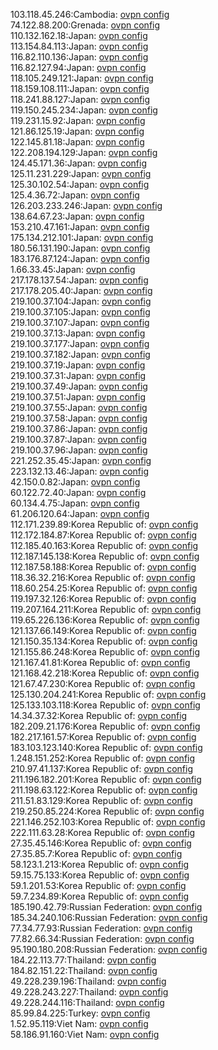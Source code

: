 103.118.45.246:Cambodia: [ovpn config](vpn/103_118_45_246.ovpn)  
74.122.88.200:Grenada: [ovpn config](vpn/74_122_88_200.ovpn)  
110.132.162.18:Japan: [ovpn config](vpn/110_132_162_18.ovpn)  
113.154.84.113:Japan: [ovpn config](vpn/113_154_84_113.ovpn)  
116.82.110.136:Japan: [ovpn config](vpn/116_82_110_136.ovpn)  
116.82.127.94:Japan: [ovpn config](vpn/116_82_127_94.ovpn)  
118.105.249.121:Japan: [ovpn config](vpn/118_105_249_121.ovpn)  
118.159.108.111:Japan: [ovpn config](vpn/118_159_108_111.ovpn)  
118.241.88.127:Japan: [ovpn config](vpn/118_241_88_127.ovpn)  
119.150.245.234:Japan: [ovpn config](vpn/119_150_245_234.ovpn)  
119.231.15.92:Japan: [ovpn config](vpn/119_231_15_92.ovpn)  
121.86.125.19:Japan: [ovpn config](vpn/121_86_125_19.ovpn)  
122.145.81.18:Japan: [ovpn config](vpn/122_145_81_18.ovpn)  
122.208.194.129:Japan: [ovpn config](vpn/122_208_194_129.ovpn)  
124.45.171.36:Japan: [ovpn config](vpn/124_45_171_36.ovpn)  
125.11.231.229:Japan: [ovpn config](vpn/125_11_231_229.ovpn)  
125.30.102.54:Japan: [ovpn config](vpn/125_30_102_54.ovpn)  
125.4.36.72:Japan: [ovpn config](vpn/125_4_36_72.ovpn)  
126.203.233.246:Japan: [ovpn config](vpn/126_203_233_246.ovpn)  
138.64.67.23:Japan: [ovpn config](vpn/138_64_67_23.ovpn)  
153.210.47.161:Japan: [ovpn config](vpn/153_210_47_161.ovpn)  
175.134.212.101:Japan: [ovpn config](vpn/175_134_212_101.ovpn)  
180.56.131.190:Japan: [ovpn config](vpn/180_56_131_190.ovpn)  
183.176.87.124:Japan: [ovpn config](vpn/183_176_87_124.ovpn)  
1.66.33.45:Japan: [ovpn config](vpn/1_66_33_45.ovpn)  
217.178.137.54:Japan: [ovpn config](vpn/217_178_137_54.ovpn)  
217.178.205.40:Japan: [ovpn config](vpn/217_178_205_40.ovpn)  
219.100.37.104:Japan: [ovpn config](vpn/219_100_37_104.ovpn)  
219.100.37.105:Japan: [ovpn config](vpn/219_100_37_105.ovpn)  
219.100.37.107:Japan: [ovpn config](vpn/219_100_37_107.ovpn)  
219.100.37.13:Japan: [ovpn config](vpn/219_100_37_13.ovpn)  
219.100.37.177:Japan: [ovpn config](vpn/219_100_37_177.ovpn)  
219.100.37.182:Japan: [ovpn config](vpn/219_100_37_182.ovpn)  
219.100.37.19:Japan: [ovpn config](vpn/219_100_37_19.ovpn)  
219.100.37.31:Japan: [ovpn config](vpn/219_100_37_31.ovpn)  
219.100.37.49:Japan: [ovpn config](vpn/219_100_37_49.ovpn)  
219.100.37.51:Japan: [ovpn config](vpn/219_100_37_51.ovpn)  
219.100.37.55:Japan: [ovpn config](vpn/219_100_37_55.ovpn)  
219.100.37.58:Japan: [ovpn config](vpn/219_100_37_58.ovpn)  
219.100.37.86:Japan: [ovpn config](vpn/219_100_37_86.ovpn)  
219.100.37.87:Japan: [ovpn config](vpn/219_100_37_87.ovpn)  
219.100.37.96:Japan: [ovpn config](vpn/219_100_37_96.ovpn)  
221.252.35.45:Japan: [ovpn config](vpn/221_252_35_45.ovpn)  
223.132.13.46:Japan: [ovpn config](vpn/223_132_13_46.ovpn)  
42.150.0.82:Japan: [ovpn config](vpn/42_150_0_82.ovpn)  
60.122.72.40:Japan: [ovpn config](vpn/60_122_72_40.ovpn)  
60.134.4.75:Japan: [ovpn config](vpn/60_134_4_75.ovpn)  
61.206.120.64:Japan: [ovpn config](vpn/61_206_120_64.ovpn)  
112.171.239.89:Korea Republic of: [ovpn config](vpn/112_171_239_89.ovpn)  
112.172.184.87:Korea Republic of: [ovpn config](vpn/112_172_184_87.ovpn)  
112.185.40.163:Korea Republic of: [ovpn config](vpn/112_185_40_163.ovpn)  
112.187.145.138:Korea Republic of: [ovpn config](vpn/112_187_145_138.ovpn)  
112.187.58.188:Korea Republic of: [ovpn config](vpn/112_187_58_188.ovpn)  
118.36.32.216:Korea Republic of: [ovpn config](vpn/118_36_32_216.ovpn)  
118.60.254.25:Korea Republic of: [ovpn config](vpn/118_60_254_25.ovpn)  
119.197.32.126:Korea Republic of: [ovpn config](vpn/119_197_32_126.ovpn)  
119.207.164.211:Korea Republic of: [ovpn config](vpn/119_207_164_211.ovpn)  
119.65.226.136:Korea Republic of: [ovpn config](vpn/119_65_226_136.ovpn)  
121.137.66.149:Korea Republic of: [ovpn config](vpn/121_137_66_149.ovpn)  
121.150.35.134:Korea Republic of: [ovpn config](vpn/121_150_35_134.ovpn)  
121.155.86.248:Korea Republic of: [ovpn config](vpn/121_155_86_248.ovpn)  
121.167.41.81:Korea Republic of: [ovpn config](vpn/121_167_41_81.ovpn)  
121.168.42.218:Korea Republic of: [ovpn config](vpn/121_168_42_218.ovpn)  
121.67.47.230:Korea Republic of: [ovpn config](vpn/121_67_47_230.ovpn)  
125.130.204.241:Korea Republic of: [ovpn config](vpn/125_130_204_241.ovpn)  
125.133.103.118:Korea Republic of: [ovpn config](vpn/125_133_103_118.ovpn)  
14.34.37.32:Korea Republic of: [ovpn config](vpn/14_34_37_32.ovpn)  
182.209.21.176:Korea Republic of: [ovpn config](vpn/182_209_21_176.ovpn)  
182.217.161.57:Korea Republic of: [ovpn config](vpn/182_217_161_57.ovpn)  
183.103.123.140:Korea Republic of: [ovpn config](vpn/183_103_123_140.ovpn)  
1.248.151.252:Korea Republic of: [ovpn config](vpn/1_248_151_252.ovpn)  
210.97.41.137:Korea Republic of: [ovpn config](vpn/210_97_41_137.ovpn)  
211.196.182.201:Korea Republic of: [ovpn config](vpn/211_196_182_201.ovpn)  
211.198.63.122:Korea Republic of: [ovpn config](vpn/211_198_63_122.ovpn)  
211.51.83.129:Korea Republic of: [ovpn config](vpn/211_51_83_129.ovpn)  
219.250.85.224:Korea Republic of: [ovpn config](vpn/219_250_85_224.ovpn)  
221.146.252.103:Korea Republic of: [ovpn config](vpn/221_146_252_103.ovpn)  
222.111.63.28:Korea Republic of: [ovpn config](vpn/222_111_63_28.ovpn)  
27.35.45.146:Korea Republic of: [ovpn config](vpn/27_35_45_146.ovpn)  
27.35.85.7:Korea Republic of: [ovpn config](vpn/27_35_85_7.ovpn)  
58.123.1.213:Korea Republic of: [ovpn config](vpn/58_123_1_213.ovpn)  
59.15.75.133:Korea Republic of: [ovpn config](vpn/59_15_75_133.ovpn)  
59.1.201.53:Korea Republic of: [ovpn config](vpn/59_1_201_53.ovpn)  
59.7.234.89:Korea Republic of: [ovpn config](vpn/59_7_234_89.ovpn)  
185.190.42.79:Russian Federation: [ovpn config](vpn/185_190_42_79.ovpn)  
185.34.240.106:Russian Federation: [ovpn config](vpn/185_34_240_106.ovpn)  
77.34.77.93:Russian Federation: [ovpn config](vpn/77_34_77_93.ovpn)  
77.82.66.34:Russian Federation: [ovpn config](vpn/77_82_66_34.ovpn)  
95.190.180.208:Russian Federation: [ovpn config](vpn/95_190_180_208.ovpn)  
184.22.113.77:Thailand: [ovpn config](vpn/184_22_113_77.ovpn)  
184.82.151.22:Thailand: [ovpn config](vpn/184_82_151_22.ovpn)  
49.228.239.196:Thailand: [ovpn config](vpn/49_228_239_196.ovpn)  
49.228.243.227:Thailand: [ovpn config](vpn/49_228_243_227.ovpn)  
49.228.244.116:Thailand: [ovpn config](vpn/49_228_244_116.ovpn)  
85.99.84.225:Turkey: [ovpn config](vpn/85_99_84_225.ovpn)  
1.52.95.119:Viet Nam: [ovpn config](vpn/1_52_95_119.ovpn)  
58.186.91.160:Viet Nam: [ovpn config](vpn/58_186_91_160.ovpn)  
